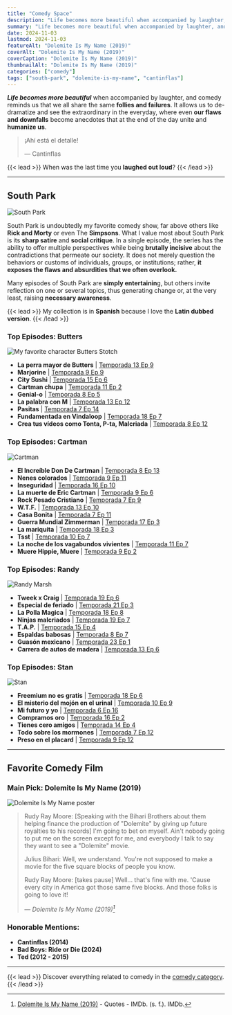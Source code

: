 ```yaml
---
title: "Comedy Space"
description: "Life becomes more beautiful when accompanied by laughter, and comedy reminds us that we all share the same follies and failures. It allows us to de-dramatize and see the extraordinary in the everyday, where even our flaws and downfalls become anecdotes that at the end of the day unite and humanize us."
summary: "Life becomes more beautiful when accompanied by laughter, and comedy reminds us that we all share the same follies and failures. It allows us to de-dramatize and see the extraordinary in the everyday, where even our flaws and downfalls become anecdotes that at the end of the day unite and humanize us."
date: 2024-11-03
lastmod: 2024-11-03
featureAlt: "Dolemite Is My Name (2019)"
coverAlt: "Dolemite Is My Name (2019)"
coverCaption: "Dolemite Is My Name (2019)"
thumbnailAlt: "Dolemite Is My Name (2019)"
categories: ["comedy"]
tags: ["south-park", "dolemite-is-my-name", "cantinflas"]
---
```

***Life becomes more beautiful*** when accompanied by laughter, and comedy reminds us that we all share the same **follies and failures**. It allows us to de-dramatize and see the extraordinary in the everyday, where even **our flaws and downfalls** become anecdotes that at the end of the day unite and **humanize us**.

> ¡Ahí está el detalle!
>
> — Cantinflas

{{< lead >}}
When was the last time you **laughed out loud**?
{{< /lead >}}

---

## South Park

![South Park](img/south-park.jpg)

South Park is undoubtedly my favorite comedy show, far above others like **Rick and Morty** or even The **Simpsons**. What I value most about South Park is its **sharp satire** and **social critique**. In a single episode, the series has the ability to offer multiple perspectives while being **brutally incisive** about the contradictions that permeate our society. It does not merely question the behaviors or customs of individuals, groups, or institutions; rather, **it exposes the flaws and absurdities that we often overlook.**

Many episodes of South Park are **simply entertainin**g, but others invite reflection on one or several topics, thus generating change or, at the very least, raising **necessary awareness**.

{{< lead >}}
My collection is in **Spanish** because I love the **Latin dubbed version**.
{{< /lead >}}

### Top Episodes: Butters

![My favorite character Butters Stotch](img/butters.png "**My favorite character Butters Stotch**")

- **La perra mayor de Butters** | [Temporada 13 Ep 9](https://www.southpark.lat/episodios/mphf21/south-park-la-perra-mayor-de-butters-temporada-13-ep-9)
- **Marjorine** | [Temporada 9 Ep 9](https://www.southpark.lat/episodios/jy6p4p/south-park-marjorine-temporada-9-ep-9) 
- **City Sushi** | [Temporada 15 Ep 6](https://www.southpark.lat/episodios/dhi2tb/south-park-city-sushi-temporada-15-ep-6)
- **Cartman chupa** | [Temporada 11 Ep 2](https://www.southpark.lat/episodios/pomjzh/south-park-cartman-chupa-temporada-11-ep-2)
- **Genial-o** | [Temporada 8 Ep 5](https://www.southpark.lat/episodios/ktqvb2/south-park-genial-o-temporada-8-ep-5)
- **La palabra con M** | [Temporada 13 Ep 12](https://www.southpark.lat/episodios/wpmnpk/south-park-la-palabra-con-m-temporada-13-ep-12)
- **Pasitas** | [Temporada 7 Ep 14](https://www.southpark.lat/episodios/tr6pou/south-park-pasitas-temporada-7-ep-14)
- **Fundamentada en Vindaloop** | [Temporada 18 Ep 7](https://www.southpark.lat/episodios/y3uvvc/south-park-fundamentada-en-vindaloop-temporada-18-ep-7)
- **Crea tus vídeos como Tonta, P-ta, Malcriada** | [Temporada 8 Ep 12](https://www.southpark.lat/episodios/uixekv/south-park-crea-tus-videos-como-tonta-p-ta-malcriada-temporada-8-ep-12?isRandom=true)

### Top Episodes: Cartman

![Cartman](img/cartman.png "Cartman")

- **El Increíble Don De Cartman** | [Temporada 8 Ep 13](https://www.southpark.lat/episodios/038jht/south-park-el-increible-don-de-cartman-temporada-8-ep-13)
- **Nenes colorados** | [Temporada 9 Ep 11](https://www.southpark.lat/episodios/uvp08l/south-park-nenes-colorados-temporada-9-ep-11)
- **Inseguridad** | [Temporada 16 Ep 10](https://www.southpark.lat/episodios/tyqohz/south-park-inseguridad-temporada-16-ep-10)
- **La muerte de Eric Cartman** | [Temporada 9 Ep 6](https://www.southpark.lat/episodios/a9w7lr/south-park-la-muerte-de-eric-cartman-temporada-9-ep-6)
- **Rock Pesado Cristiano** | [Temporada 7 Ep 9](https://www.southpark.lat/episodios/iccjhj/south-park-rock-pesado-cristiano-temporada-7-ep-9)
- **W.T.F.** | [Temporada 13 Ep 10](https://www.southpark.lat/episodios/5h5in2/south-park-w-t-f-temporada-13-ep-10)
- **Casa Bonita** | [Temporada 7 Ep 11](https://www.southpark.lat/episodios/me0b40/south-park-casa-bonita-temporada-7-ep-11)
- **Guerra Mundial Zimmerman** | [Temporada 17 Ep 3](https://www.southpark.lat/episodios/mbk94a/south-park-guerra-mundial-zimmerman-temporada-17-ep-3) 
- **La mariquita** | [Temporada 18 Ep 3](https://www.southpark.lat/episodios/2opbg6/south-park-la-mariquita-temporada-18-ep-3)
- **Tsst** | [Temporada 10 Ep 7](https://www.southpark.lat/episodios/h7679l/south-park-tsst-temporada-10-ep-7) 
- **La noche de los vagabundos vivientes** | [Temporada 11 Ep 7](https://www.southpark.lat/episodios/jp51b1/south-park-la-noche-de-los-vagabundos-vivientes-temporada-11-ep-7)
- **Muere Hippie, Muere** | [Temporada 9 Ep 2](https://www.southpark.lat/episodios/xahxl6/south-park-muere-hippie-muere-temporada-9-ep-2)

### Top Episodes: Randy

![Randy Marsh](img/randy.jpg "Randy Marsh")

- **Tweek x Craig** | [Temporada 19 Ep 6](https://www.southpark.lat/episodios/x4lqr3/south-park-tweek-x-craig-temporada-19-ep-6)
- **Especial de feriado** | [Temporada 21 Ep 3](https://www.southpark.lat/episodios/hswgo6/south-park-especial-de-feriado-temporada-21-ep-3)
- **La Polla Magica** | [Temporada 18 Ep 8](https://www.southpark.lat/episodios/p9i8uw/south-park-la-polla-magica-temporada-18-ep-8)
- **Ninjas malcriados** | [Temporada 19 Ep 7](https://www.southpark.lat/episodios/pxhhxe/south-park-ninjas-malcriados-temporada-19-ep-7)
- **T.A.P.** | [Temporada 15 Ep 4](https://www.southpark.lat/episodios/axbak0/south-park-t-a-p-temporada-15-ep-4)
- **Espaldas babosas** | [Temporada 8 Ep 7](https://www.southpark.lat/episodios/n6dj9t/south-park-espaldas-babosas-temporada-8-ep-7)
- **Guasón mexicano** | [Temporada 23 Ep 1](https://www.southpark.lat/episodios/fi4nmu/south-park-guason-mexicano-temporada-23-ep-1)
- **Carrera de autos de madera** | [Temporada 13 Ep 6](https://www.southpark.lat/episodios/oki0th/south-park-carrera-de-autos-de-madera-temporada-13-ep-6)

### Top Episodes: Stan

![Stan](img/stan.png "Stan")

- **Freemium no es gratis** | [Temporada 18 Ep 6](https://www.southpark.lat/episodios/jy5lbq/south-park-freemium-no-es-gratis-temporada-18-ep-6)
- **El misterio del mojón en el urinal** | [Temporada 10 Ep 9](https://www.southpark.lat/episodios/bvihkk/south-park-el-misterio-del-mojon-en-el-urinal-temporada-10-ep-9)
- **Mi futuro y yo** | [Temporada 6 Ep 16](https://www.southpark.lat/episodios/xfaqzg/south-park-mi-futuro-y-yo-temporada-6-ep-16)
- **Compramos oro** | [Temporada 16 Ep 2](https://www.southpark.lat/episodios/by1nbe/south-park-compramos-oro-temporada-16-ep-2)
- **Tienes cero amigos** | [Temporada 14 Ep 4](https://www.southpark.lat/episodios/1hc2pe/south-park-tienes-cero-amigos-temporada-14-ep-4)
- **Todo sobre los mormones** | [Temporada 7 Ep 12](https://www.southpark.lat/episodios/rl7pjr/south-park-todo-sobre-los-mormones-temporada-7-ep-12)
- **Preso en el placard** | [Temporada 9 Ep 12](https://www.southpark.lat/episodios/a3esfi/south-park-preso-en-el-placard-temporada-9-ep-12)

---

## Favorite Comedy Film

### Main Pick: Dolemite Is My Name (2019)

![Dolemite Is My Name poster](img/dolemite-is-my-name.jpg "[Dolemite Is My Name (2019). IMDb](https://www.imdb.com/title/tt8526872/)")

> Rudy Ray Moore: [Speaking with the Bihari Brothers about them helping finance the production of "Dolemite" by giving up future royalties to his records] I'm going to bet on myself. Ain't nobody going to put me on the screen except for me, and everybody I talk to say they want to see a "Dolemite" movie.
>
> Julius Bihari: Well, we understand. You're not supposed to make a movie for the five square blocks of people you know.
>
> Rudy Ray Moore: [takes pause] Well... that's fine with me. 'Cause every city in America got those same five blocks. And those folks is going to love it!
>
> — <cite>Dolemite Is My Name (2019)[^1]</cite>

[^1]: [Dolemite Is My Name (2019)](https://www.imdb.com/title/tt8526872/quotes/) - Quotes - IMDb. (s. f.). IMDb.

### Honorable Mentions:
- **Cantinflas (2014)**
- **Bad Boys: Ride or Die (2024)**
- **Ted (2012 - 2015)**

---

{{< lead >}}
Discover everything related to comedy in the [comedy category](/categories/comedy/).
{{< /lead >}}